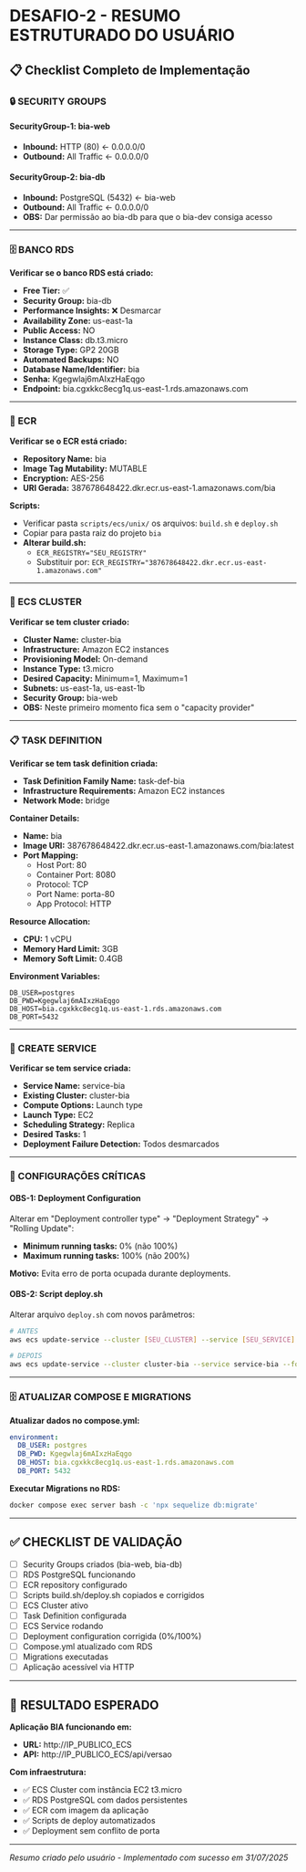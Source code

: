 # DESAFIO-2 - RESUMO ESTRUTURADO DO USUÁRIO

## 📋 **Checklist Completo de Implementação**

### **🔒 SECURITY GROUPS**

#### **SecurityGroup-1: bia-web**
- **Inbound:** HTTP (80) ← 0.0.0.0/0
- **Outbound:** All Traffic ← 0.0.0.0/0

#### **SecurityGroup-2: bia-db**
- **Inbound:** PostgreSQL (5432) ← bia-web
- **Outbound:** All Traffic ← 0.0.0.0/0
- **OBS:** Dar permissão ao bia-db para que o bia-dev consiga acesso

---

### **🗄️ BANCO RDS**

**Verificar se o banco RDS está criado:**
- **Free Tier:** ✅
- **Security Group:** bia-db
- **Performance Insights:** ❌ Desmarcar
- **Availability Zone:** us-east-1a
- **Public Access:** NO
- **Instance Class:** db.t3.micro
- **Storage Type:** GP2 20GB
- **Automated Backups:** NO
- **Database Name/Identifier:** bia
- **Senha:** Kgegwlaj6mAIxzHaEqgo
- **Endpoint:** bia.cgxkkc8ecg1q.us-east-1.rds.amazonaws.com

---

### **🐳 ECR**

**Verificar se o ECR está criado:**
- **Repository Name:** bia
- **Image Tag Mutability:** MUTABLE
- **Encryption:** AES-256
- **URI Gerada:** 387678648422.dkr.ecr.us-east-1.amazonaws.com/bia

**Scripts:**
- Verificar pasta `scripts/ecs/unix/` os arquivos: `build.sh` e `deploy.sh`
- Copiar para pasta raiz do projeto `bia`
- **Alterar build.sh:** 
  - `ECR_REGISTRY="SEU_REGISTRY"` 
  - Substituir por: `ECR_REGISTRY="387678648422.dkr.ecr.us-east-1.amazonaws.com"`

---

### **🚀 ECS CLUSTER**

**Verificar se tem cluster criado:**
- **Cluster Name:** cluster-bia
- **Infrastructure:** Amazon EC2 instances
- **Provisioning Model:** On-demand
- **Instance Type:** t3.micro
- **Desired Capacity:** Minimum=1, Maximum=1
- **Subnets:** us-east-1a, us-east-1b
- **Security Group:** bia-web
- **OBS:** Neste primeiro momento fica sem o "capacity provider"

---

### **📋 TASK DEFINITION**

**Verificar se tem task definition criada:**
- **Task Definition Family Name:** task-def-bia
- **Infrastructure Requirements:** Amazon EC2 instances
- **Network Mode:** bridge

**Container Details:**
- **Name:** bia
- **Image URI:** 387678648422.dkr.ecr.us-east-1.amazonaws.com/bia:latest
- **Port Mapping:**
  - Host Port: 80
  - Container Port: 8080
  - Protocol: TCP
  - Port Name: porta-80
  - App Protocol: HTTP

**Resource Allocation:**
- **CPU:** 1 vCPU
- **Memory Hard Limit:** 3GB
- **Memory Soft Limit:** 0.4GB

**Environment Variables:**
```
DB_USER=postgres
DB_PWD=Kgegwlaj6mAIxzHaEqgo
DB_HOST=bia.cgxkkc8ecg1q.us-east-1.rds.amazonaws.com
DB_PORT=5432
```

---

### **🔄 CREATE SERVICE**

**Verificar se tem service criada:**
- **Service Name:** service-bia
- **Existing Cluster:** cluster-bia
- **Compute Options:** Launch type
- **Launch Type:** EC2
- **Scheduling Strategy:** Replica
- **Desired Tasks:** 1
- **Deployment Failure Detection:** Todos desmarcados

---

### **🔧 CONFIGURAÇÕES CRÍTICAS**

#### **OBS-1: Deployment Configuration**
Alterar em "Deployment controller type" → "Deployment Strategy" → "Rolling Update":
- **Minimum running tasks:** 0% (não 100%)
- **Maximum running tasks:** 100% (não 200%)

**Motivo:** Evita erro de porta ocupada durante deployments.

#### **OBS-2: Script deploy.sh**
Alterar arquivo `deploy.sh` com novos parâmetros:
```bash
# ANTES
aws ecs update-service --cluster [SEU_CLUSTER] --service [SEU_SERVICE] --force-new-deployment

# DEPOIS  
aws ecs update-service --cluster cluster-bia --service service-bia --force-new-deployment
```

---

### **🗄️ ATUALIZAR COMPOSE E MIGRATIONS**

**Atualizar dados no compose.yml:**
```yaml
environment:
  DB_USER: postgres
  DB_PWD: Kgegwlaj6mAIxzHaEqgo
  DB_HOST: bia.cgxkkc8ecg1q.us-east-1.rds.amazonaws.com
  DB_PORT: 5432
```

**Executar Migrations no RDS:**
```bash
docker compose exec server bash -c 'npx sequelize db:migrate'
```

---

## ✅ **CHECKLIST DE VALIDAÇÃO**

- [ ] Security Groups criados (bia-web, bia-db)
- [ ] RDS PostgreSQL funcionando
- [ ] ECR repository configurado
- [ ] Scripts build.sh/deploy.sh copiados e corrigidos
- [ ] ECS Cluster ativo
- [ ] Task Definition configurada
- [ ] ECS Service rodando
- [ ] Deployment configuration corrigida (0%/100%)
- [ ] Compose.yml atualizado com RDS
- [ ] Migrations executadas
- [ ] Aplicação acessível via HTTP

---

## 🎯 **RESULTADO ESPERADO**

**Aplicação BIA funcionando em:**
- **URL:** http://IP_PUBLICO_ECS
- **API:** http://IP_PUBLICO_ECS/api/versao

**Com infraestrutura:**
- ✅ ECS Cluster com instância EC2 t3.micro
- ✅ RDS PostgreSQL com dados persistentes
- ✅ ECR com imagem da aplicação
- ✅ Scripts de deploy automatizados
- ✅ Deployment sem conflito de porta

---

*Resumo criado pelo usuário - Implementado com sucesso em 31/07/2025*
